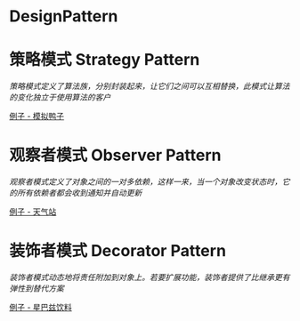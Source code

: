 # DesignPattern

# 策略模式 Strategy Pattern

*策略模式定义了算法族，分别封装起来，让它们之间可以互相替换，此模式让算法的变化独立于使用算法的客户*

[例子 - 模拟鸭子](src/ObserverPattern)

# 观察者模式 Observer Pattern

*观察者模式定义了对象之间的一对多依赖，这样一来，当一个对象改变状态时，它的所有依赖者都会收到通知并自动更新*

[例子 - 天气站](src/StrategyPattern)

# 装饰者模式 Decorator Pattern

*装饰者模式动态地将责任附加到对象上。若要扩展功能，装饰者提供了比继承更有弹性到替代方案*

[例子 - 星巴兹饮料](src/DecoratorPattern)